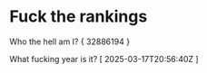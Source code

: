 # Fuck the rankings

Who the hell am I?
{ 32886194 }

What fucking year is it?
[ 2025-03-17T20:56:40Z ]
